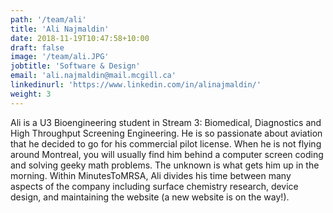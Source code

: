 ```yaml
---
path: '/team/ali'
title: 'Ali Najmaldin'
date: 2018-11-19T10:47:58+10:00
draft: false
image: '/team/ali.JPG'
jobtitle: 'Software & Design'
email: 'ali.najmaldin@mail.mcgill.ca'
linkedinurl: 'https://www.linkedin.com/in/alinajmaldin/'
weight: 3
---
```


Ali is a U3 Bioengineering student in Stream 3: Biomedical, Diagnostics and High Throughput Screening Engineering. He is so passionate about aviation that he decided to go for his commercial pilot license. When he is not flying around Montreal, you will usually find him behind a computer screen coding and solving geeky math problems. The unknown is what gets him up in the morning. Within MinutesToMRSA, Ali divides his time between many aspects of the company including surface chemistry research, device design, and maintaining the website (a new website is on the way!).
